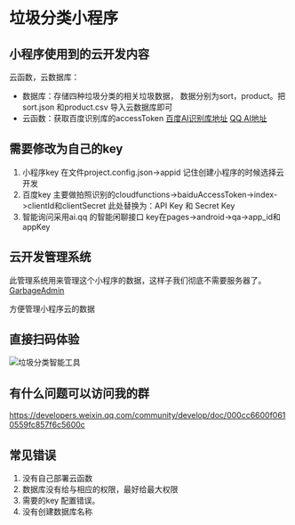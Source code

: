 # 垃圾分类小程序
## 小程序使用到的云开发内容

云函数，云数据库：

- 数据库：存储四种垃圾分类的相关垃圾数据， 数据分别为sort，product。把sort.json 和product.csv 导入云数据库即可
- 云函数：获取百度识别库的accessToken
[百度AI识别库地址](http://ai.baidu.com/docs#/ImageClassify-API/ebc492b1)
[QQ AI地址](https://ai.qq.com/)

## 需要修改为自己的key 
1. 小程序key 在文件project.config.json->appid 记住创建小程序的时候选择云开发
2. 百度key 主要做拍照识别的cloudfunctions->baiduAccessToken->index->clientId和clientSecret
此处替换为：API Key 和 Secret Key
3. 智能询问采用ai.qq 的智能闲聊接口 key在pages->android->qa->app_id和appKey 

## 云开发管理系统
此管理系统用来管理这个小程序的数据，这样子我们彻底不需要服务器了。
[GarbageAdmin](https://github.com/qi19901212/GarbageAdmin)

方便管理小程序云的数据
## 直接扫码体验
![垃圾分类智能工具](https://6c61-laji-bopv4-1259505195.tcb.qcloud.la/%E4%B8%8B%E8%BD%BD.png?sign=9ac1d35da98fdf1ff62950948e267f05&t=1562463997)

## 有什么问题可以访问我的群
https://developers.weixin.qq.com/community/develop/doc/000cc6600f0610559fc857f6c5600c

## 常见错误
1. 没有自己部署云函数
2. 数据库没有给与相应的权限，最好给最大权限
3. 需要的key 配置错误。
4. 没有创建数据库名称

 


